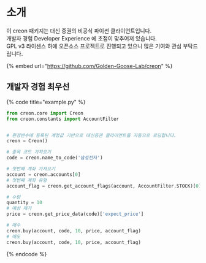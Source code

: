 # 소개

이 creon 패키지는 대신 증권의 비공식 파이썬 클라이언트입니다.  
개발자 경험 Developer Experience 에 초점이 맞추어져 있습니다.  
GPL v3 라이센스 하에 오픈소스 프로젝트로 진행되고 있으니 많은 기여와 관심 부탁드립니다.

{% embed url="https://github.com/Golden-Goose-Lab/creon" %}

## 개발자 경험 최우선

{% code title="example.py" %}
```python
from creon.core import Creon
from creon.constants import AccountFilter


# 환경변수에 등록된 계정값 기반으로 대신증권 클라이언트를 자동으로 로딩합니다.
creon = Creon()

# 종목 코드 가져오기
code = creon.name_to_code('삼성전자')

# 첫번째 계좌 가져오기
account = creon.accounts[0]
# 첫번째 계좌 유형
account_flag = creon.get_account_flags(account, AccountFilter.STOCK)[0]

# 수량
quantity = 10
# 예상 체가
price = creon.get_price_data(code)['expect_price']

# 매수
creon.buy(account, code, 10, price, account_flag)
# 매도
creon.buy(account, code, 10, price, account_flag)
```
{% endcode %}

